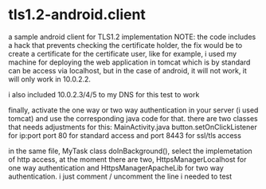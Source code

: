 # tls1.2-android.client

a sample android client for TLS1.2 implementation
NOTE: the code includes a hack that prevents checking the certificate holder, the
fix would be to create a certificate for the certificate user, like for example,
i used my machine for deploying the web application in tomcat which is by
standard can be access via localhost, but in the case of android, it will not
work, it will only work in 10.0.2.2.

i also included 10.0.2.3/4/5 to my DNS for this test to work

finally, activate the one way or two way authentication in your server (i used tomcat)
and use the corresponding java code for that. there are two classes that needs
adjustments for this: MainActivity.java button.setOnClickListener for ip:port
port 80 for standard access and port 8443 for ssl/tls access

in the same file, MyTask class doInBackground(), select the implemetation of http access,
at the moment there are two, HttpsManagerLocalhost for one way authentication
and HttpsManagerApacheLib for two way authentication. i just comment / uncomment
the line i needed to test


